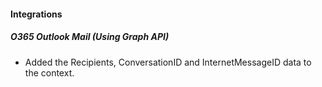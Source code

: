 #### Integrations
##### O365 Outlook Mail (Using Graph API)
- Added the Recipients, ConversationID and InternetMessageID data to the context.
